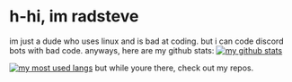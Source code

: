 # h-hi, im radsteve
im just a dude who uses linux and is bad at coding. but i can code discord bots with bad code. anyways, here are my github stats:
[![my github stats](https://github-readme-stats.vercel.app/api?username=radstevee&show_icons=true&theme=radical)](https://github.com/radstevee/)

[![my most used langs](https://github-readme-stats.vercel.app/api/top-langs/?username=radstevee&layout=compact&theme=radical)](https://github.com/radstevee/)
but while youre there, check out my repos.
